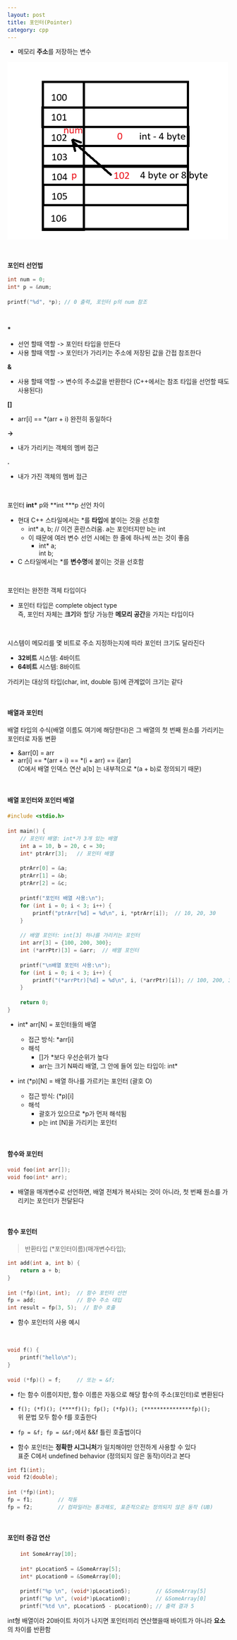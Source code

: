 ```yaml
---
layout: post
title: 포인터(Pointer)
category: cpp
---
```


- 메모리 **주소**를 저장하는 변수

![포인터](/assets/images/cpp/pointer-01.png)

&nbsp;

**포인터 선언법**

```c
int num = 0;
int* p = &num;

printf("%d", *p); // 0 출력, 포인터 p의 num 참조
```

&nbsp;

**\***  
- 선언 할때 역할 -> 포인터 타입을 만든다
- 사용 할때 역할 -> 포인터가 가리키는 주소에 저장된 값을 간접 참조한다

**&**  
- 사용 할때 역할 -> 변수의 주소값을 반환한다
(C++에서는 참조 타입을 선언할 때도 사용된다)

**[]**  
- arr[i] == *(arr + i) 
완전히 동일하다

**->**  
- 내가 가리키는 객체의 멤버 접근

**.**  
- 내가 가진 객체의 멤버 접근

&nbsp;

포인터 **int\*** p와 **int \***p 선언 차이
- 현대 C++ 스타일에서는 *를 **타입**에 붙이는 것을 선호함
  - int* a, b;  // 이건 혼란스러움. a는 포인터지만 b는 int
  - 이 때문에 여러 변수 선언 시에는 한 줄에 하나씩 쓰는 것이 좋음
    - int* a;  
      int  b;
- C 스타일에서는 *를 **변수명**에 붙이는 것을 선호함

&nbsp;

포인터는 완전한 객체 타입이다
- 포인터 타입은 complete object type  
즉, 포인터 자체는 **크기**와 할당 가능한 **메모리 공간**을 가지는 타입이다 

&nbsp;

시스템이 메모리를 몇 비트로 주소 지정하는지에 따라 포인터 크기도 달라진다
- **32비트** 시스템: 4바이트 
- **64비트** 시스템: 8바이트

가리키는 대상의 타입(char, int, double 등)에 관계없이 크기는 같다

&nbsp;

#### 배열과 포인터
배열 타입의 수식(배열 이름도 여기에 해당한다)은 그 배열의 첫 번째 원소를 가리키는 포인터로 자동 변환
- &arr[0] = arr
- arr[i] == *(arr + i) == *(i + arr) == i\[arr\]  
(C에서 배열 인덱스 연산 a\[b\] 는 내부적으로 *(a + b)로 정의되기 때문)

&nbsp;

#### 배열 포인터와 포인터 배열
```c
#include <stdio.h>

int main() {
    // 포인터 배열: int*가 3개 있는 배열
    int a = 10, b = 20, c = 30;
    int* ptrArr[3];   // 포인터 배열

    ptrArr[0] = &a;
    ptrArr[1] = &b;
    ptrArr[2] = &c;

    printf("포인터 배열 사용:\n");
    for (int i = 0; i < 3; i++) {
        printf("ptrArr[%d] = %d\n", i, *ptrArr[i]);  // 10, 20, 30
    }

    // 배열 포인터: int[3] 하나를 가리키는 포인터
    int arr[3] = {100, 200, 300};
    int (*arrPtr)[3] = &arr;  // 배열 포인터

    printf("\n배열 포인터 사용:\n");
    for (int i = 0; i < 3; i++) {
        printf("(*arrPtr)[%d] = %d\n", i, (*arrPtr)[i]); // 100, 200, 300
    }

    return 0;
}
```
- int* arr[N] = 포인터들의 배열 
  - 접근 방식: *arr[i]
  - 해석
    - []가 *보다 우선순위가 높다
    - arr는 크기 N짜리 배열, 그 안에 들어 있는 타입이: int*

- int (*p)[N] = 배열 하나를 가르키는 포인터 (괄호 O)
  - 접근 방식: (*p)[i]
  - 해석
    - 괄호가 있으므로 *p가 먼저 해석됨
    - p는 int [N]을 가리키는 포인터

&nbsp;

#### 함수와 포인터

```c
void foo(int arr[]);
void foo(int* arr);
```
- 배열을 매개변수로 선언하면, 배열 전체가 복사되는 것이 아니라,
첫 번째 원소를 가리키는 포인터가 전달된다

&nbsp;

#### 함수 포인터

> 반환타입 (*포인터이름)(매개변수타입);

```c
int add(int a, int b) {
    return a + b;
}

int (*fp)(int, int);  // 함수 포인터 선언
fp = add;             // 함수 주소 대입
int result = fp(3, 5);  // 함수 호출
```
- 함수 포인터의 사용 예시

&nbsp;

```c
void f() {
    printf("hello\n");
}

void (*fp)() = f;     // 또는 = &f;
```

- f는 함수 이름이지만, 함수 이름은 자동으로 해당 함수의 주소(포인터)로 변환된다

- ``f(); (*f)(); (****f)(); fp(); (*fp)(); (***************fp)();``  
위 문법 모두 함수 f를 호출한다

- ``fp = &f; fp = &&f;``에서 &&f 틀린 호출법이다

- 함수 포인터는 **정확한 시그니처**가 일치해야만 안전하게 사용할 수 있다  
표준 C에서 undefined behavior (정의되지 않은 동작)이라고 본다

```c
int f1(int);
void f2(double);

int (*fp)(int);
fp = f1;        // 작동
fp = f2;        // 컴파일러는 통과해도, 표준적으로는 정의되지 않은 동작 (UB)
```

&nbsp;

#### 포인터 증감 연산

```c
	int SomeArray[10];

	int* pLocation5 = &SomeArray[5];
	int* pLocation0 = &SomeArray[0];

	printf("%p \n", (void*)pLocation5);        // &SomeArray[5]
	printf("%p \n", (void*)pLocation0);        // &SomeArray[0]
	printf("%td \n", pLocation5 - pLocation0); // 출력 결과 5
```

int형 배열이라 20바이트 차이가 나지면 
포인터끼리 연산했을때 바이트가 아니라 **요소**의 차이를 반환함